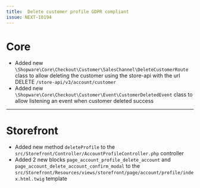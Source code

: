 ```yaml
---
title:  Delete customer profile GDPR compliant   
issue: NEXT-10194
---
```

# Core
* Added new `\Shopware\Core\Checkout\Customer\SalesChannel\DeleteCustomerRoute` class to allow deleting the customer using the store-api with the url DELETE `/store-api/v3/account/customer`
* Added new `\Shopware\Core\Checkout\Customer\Event\CustomerDeletedEvent` class to allow listening an event when customer deleted success
___
# Storefront
* Added new method `deleteProfile` to the `src/Storefront/Controller/AccountProfileController.php` controller
* Added 2 new blocks `page_account_profile_delete_account` and `page_account_delete_account_confirm_modal` to the `src/Storefront/Resources/views/storefront/page/account/profile/index.html.twig` template
